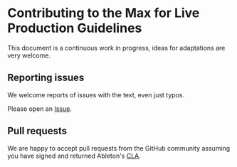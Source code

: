 # Contributing to the Max for Live Production Guidelines

This document is a continuous work in progress, ideas for adaptations are very welcome.

## Reporting issues

We welcome reports of issues with the text, even just typos.

Please open an [Issue](https://github.com/Ableton/maxdevtools/issues).

## Pull requests

We are happy to accept pull requests from the GitHub community assuming you have signed and returned Ableton's [CLA](http://ableton.github.io/cla/).
